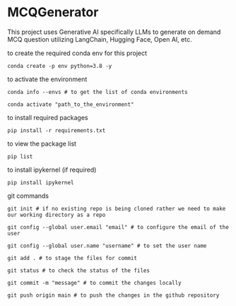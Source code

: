 # MCQGenerator
This project uses Generative AI specifically LLMs to generate on demand MCQ question utilizing LangChain, Hugging Face, Open AI, etc.


to create the required conda env for this project
```
conda create -p env python=3.8 -y
```

to activate the environment
```
conda info --envs # to get the list of conda environments

conda activate "path_to_the_environment"
```

to install required packages
```
pip install -r requirements.txt
```

to view the package list
```
pip list
```

to install ipykernel (if required)
```
pip install ipykernel
```

git commands
```
git init # if no existing repo is being cloned rather we need to make our working directory as a repo

git config --global user.email "email" # to configure the email of the user

git config --global user.name "username" # to set the user name

git add . # to stage the files for commit

git status # to check the status of the files

git commit -m "message" # to commit the changes locally

git push origin main # to push the changes in the github repository

```